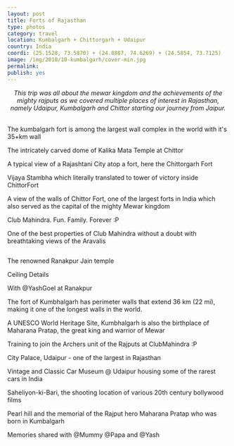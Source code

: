 ```yaml
---
layout: post
title: Forts of Rajasthan
type: photos
category: travel
location: Kumbalgarh + Chittorgarh + Udaipur
country: India
coordi: (25.1528, 73.5870) + (24.8887, 74.6269) + (24.5854, 73.7125)
image: /img/2010/10-kumbalgarh/cover-min.jpg 
permalink: 
publish: yes
---
```

<!-- http://compressjpeg.com -->
<!-- http://compressimage.toolur.com/ 1024, 400-->
<center>
<i>
This trip was all about the mewar kingdom and the achievements of the mighty rajputs as we covered multiple places of interest in Rajasthan, namely Udaipur, Kumbalgarh and Chittor starting our journey from Jaipur.
</i>
</center>
<br>
<p class="center"><img src="{{site.baseurl}}/img/2010/10-kumbalgarh/cover.jpg" alt="">The kumbalgarh fort is among the largest wall complex in the world with it's 35+km wall</p>

<p class="center"><img src="{{site.baseurl}}/img/2010/10-kumbalgarh/1.jpg" alt="">The intricately carved dome of Kalika Mata Temple at Chittor</p>

<p class="center"><img src="{{site.baseurl}}/img/2010/10-kumbalgarh/2.jpg" alt="">A typical view of a Rajashtani City atop a fort, here the Chittorgarh Fort<p>

<!-- <p class="center"><img src="{{site.baseurl}}/img/2010/10-kumbalgarh/3.jpg" alt="">Chamundeshwari Temple atop Chamundi Hills -->
</p>

<p class="center"><img src="{{site.baseurl}}/img/2010/10-kumbalgarh/4.jpg" alt="">Vijaya Stambha which literally translated to tower of victory inside ChittorFort</p>

<p class="center"><img src="{{site.baseurl}}/img/2010/10-kumbalgarh/5.jpg" alt="">A view of the walls of Chittor Fort, one of the largest forts in India which also served as the capital of the mighty Mewar kingdom</p>


<p class="center"><img src="{{site.baseurl}}/img/2010/10-kumbalgarh/7.jpg" alt="">Club Mahindra. Fun. Family. Forever :P</p>

<p class="center"><img src="{{site.baseurl}}/img/2010/10-kumbalgarh/8.jpg" alt="">One of the best properties of Club Mahindra without a doubt with breathtaking views of the Aravalis</p>

<p class="center"><img src="{{site.baseurl}}/img/2010/10-kumbalgarh/9.jpg" alt=""></p>

<p class="center"><img src="{{site.baseurl}}/img/2010/10-kumbalgarh/10.jpg" alt="">The renowned Ranakpur Jain temple</p>

<p class="center"><img src="{{site.baseurl}}/img/2010/10-kumbalgarh/11.jpg" alt="">Ceiling Details</p>

<p class="center"><img src="{{site.baseurl}}/img/2010/10-kumbalgarh/12.jpg" alt="">With @YashGoel at Ranakpur</p>

<p class="center"><img src="{{site.baseurl}}/img/2010/10-kumbalgarh/14.jpg" alt="">The fort of Kumbhalgarh has perimeter walls that extend 36 km (22 mi), making it one of the longest walls in the world.</p>

<p class="center"><img src="{{site.baseurl}}/img/2010/10-kumbalgarh/13.jpg" alt="">A UNESCO World Heritage Site, Kumbhalgarh is also the birthplace of Maharana Pratap, the great king and warrior of Mewar</p>

<p class="center"><img src="{{site.baseurl}}/img/2010/10-kumbalgarh/15.jpg" alt="">Training to join the Archers unit of the Rajputs at ClubMahindra :P</p>

<p class="center"><img src="{{site.baseurl}}/img/2010/10-kumbalgarh/17.jpg" alt="">City Palace, Udaipur - one of the largest in Rajasthan</p>

<p class="center"><img src="{{site.baseurl}}/img/2010/10-kumbalgarh/16.jpg" alt="">Vintage and Classic Car Museum @ Udaipur housing some of the rarest cars in India</p>

<p class="center"><img src="{{site.baseurl}}/img/2010/10-kumbalgarh/18.jpg" alt="">Saheliyon-ki-Bari, the shooting location of various 20th century bollywood films</p>

<p class="center"><img src="{{site.baseurl}}/img/2010/10-kumbalgarh/6.jpg" alt="">Pearl hill and the memorial of the Rajput hero Maharana Pratap who was born in Kumbalgarh</p>

<p class="center"><img src="{{site.baseurl}}/img/2010/10-kumbalgarh/19.jpg" alt="">Memories shared with @Mummy @Papa and @Yash</p>
